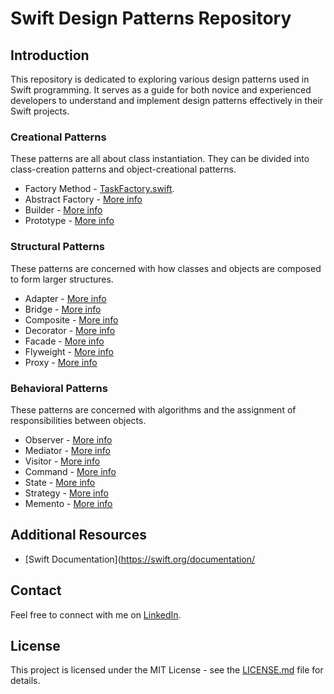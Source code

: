 # Swift Design Patterns Repository

## Introduction
This repository is dedicated to exploring various design patterns used in Swift programming. It serves as a guide for both novice and experienced developers to understand and implement design patterns effectively in their Swift projects.

### Creational Patterns
These patterns are all about class instantiation. They can be divided into class-creation patterns and object-creational patterns.
- Factory Method - [TaskFactory.swift](./Creational%20Patterns/Factory/TaskFactory.md).
- Abstract Factory - [More info](#)
- Builder - [More info](#)
- Prototype - [More info](#)

### Structural Patterns
These patterns are concerned with how classes and objects are composed to form larger structures.
- Adapter - [More info](#)
- Bridge - [More info](#)
- Composite - [More info](#)
- Decorator - [More info](#)
- Facade - [More info](#)
- Flyweight - [More info](#)
- Proxy - [More info](#)

### Behavioral Patterns
These patterns are concerned with algorithms and the assignment of responsibilities between objects.
- Observer - [More info](#)
- Mediator - [More info](#)
- Visitor - [More info](#)
- Command - [More info](#)
- State - [More info](#)
- Strategy - [More info](#)
- Memento - [More info](#)

## Additional Resources
- [Swift Documentation](https://swift.org/documentation/

## Contact
Feel free to connect with me on [LinkedIn](https://www.linkedin.com/in/robertogomezm/).

## License
This project is licensed under the MIT License - see the [LICENSE.md](LICENSE.md) file for details.

